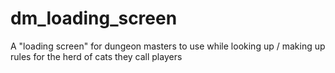 # dm_loading_screen
A "loading screen" for dungeon masters to use while looking up / making up rules for the herd of cats they call players
